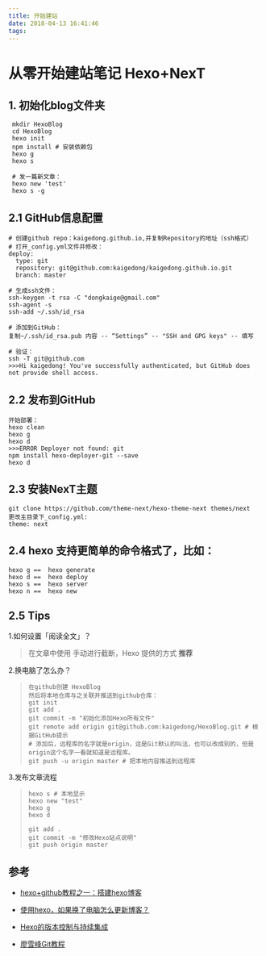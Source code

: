 ```yaml
---
title: 开始建站
date: 2018-04-13 16:41:46
tags:
---
```




# 从零开始建站笔记 Hexo+NexT


<!-- more -->

## 1. 初始化blog文件夹

```
 mkdir HexoBlog
 cd HexoBlog
 hexo init
 npm install # 安装依赖包
 hexo g
 hexo s
 
 # 发一篇新文章：
 hexo new 'test'
 hexo s -g
```

## 2.1 GitHub信息配置

```
# 创建github repo：kaigedong.github.io,并复制Repository的地址（ssh格式） 
# 打开_config.yml文件并修改：
deploy:
  type: git
  repository: git@github.com:kaigedong/kaigedong.github.io.git
  branch: master

# 生成ssh文件：
ssh-keygen -t rsa -C "dongkaige@gmail.com"
ssh-agent -s
ssh-add ~/.ssh/id_rsa

# 添加到GitHub：
复制~/.ssh/id_rsa.pub 内容 -- “Settings” -- "SSH and GPG keys" -- 填写

# 验证：
ssh -T git@github.com
>>>Hi kaigedong! You've successfully authenticated, but GitHub does not provide shell access.
```

## 2.2 发布到GitHub

```
开始部署：
hexo clean
hexo g
hexo d
>>>ERROR Deployer not found: git
npm install hexo-deployer-git --save
hexo d
```

## 2.3 安装NexT主题

```
git clone https://github.com/theme-next/hexo-theme-next themes/next
更改主目录下_config.yml:
theme: next
```

## 2.4 hexo 支持更简单的命令格式了，比如：

```
hexo g ==  hexo generate
hexo d ==  hexo deploy
hexo s ==  hexo server
hexo n ==  hexo new
```

## 2.5 Tips

1.如何设置「阅读全文」？
> 在文章中使用 <!-- more --> 手动进行截断，Hexo 提供的方式 **推荐**

2.换电脑了怎么办？

> ```
> 在github创建 HexoBlog
> 然后将本地仓库与之关联并推送到github仓库：
> git init
> git add .
> git commit -m "初始化添加Hexo所有文件"
> git remote add origin git@github.com:kaigedong/HexoBlog.git # 根据GitHub提示
> # 添加后，远程库的名字就是origin，这是Git默认的叫法，也可以改成别的，但是origin这个名字一看就知道是远程库。
> git push -u origin master # 把本地内容推送到远程库
> ```

3.发布文章流程

> ```
> hexo s # 本地显示
> hexo new "test"
> hexo g
> hexo d
>
> git add .
> git commit -m "修改Hexo站点说明"
> git push origin master
> ```
> 





## 参考

+ [hexo+github教程之一：搭建hexo博客](https://blog.csdn.net/u012443858/article/details/60811236)


+ [使用hexo，如果换了电脑怎么更新博客？](https://www.zhihu.com/question/21193762)
+ [Hexo的版本控制与持续集成](https://formulahendry.github.io/2016/12/04/hexo-ci/)
+ [廖雪峰Git教程](https://www.liaoxuefeng.com/wiki/0013739516305929606dd18361248578c67b8067c8c017b000/0013752340242354807e192f02a44359908df8a5643103a000)


